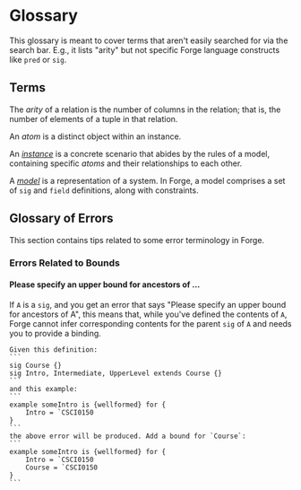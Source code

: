 # Glossary

This glossary is meant to cover terms that aren't easily searched for via the search bar. E.g., it lists "arity" but not specific Forge language constructs like `pred` or `sig`. 

## Terms


The _arity_ of a relation is the number of columns in the relation; that is, the number of elements of a tuple in that relation. 

An _atom_ is a distinct object within an instance. 

An [_instance_](https://csci1710.github.io/forge-documentation/building-models/overview.html) is a concrete scenario that abides by the rules of a model, containing specific _atoms_ and their relationships to each other.

A [_model_](https://csci1710.github.io/forge-documentation/building-models/overview.html) is a representation of a system. In Forge, a model comprises a set of `sig` and `field` definitions, along with constraints.


## Glossary of Errors 

This section contains tips related to some error terminology in Forge. 

### Errors Related to Bounds

#### Please specify an upper bound for ancestors of ...

If `A` is a `sig`, and you get an error that says "Please specify an upper bound for ancestors of A", this means that, while you've defined the contents of `A`, Forge cannot infer corresponding contents for the parent `sig` of `A` and needs you to provide a binding. 


~~~admonish example title="Example"
Given this definition:
```
sig Course {}
sig Intro, Intermediate, UpperLevel extends Course {} 
```
and this example:
```
example someIntro is {wellformed} for {
    Intro = `CSCI0150
}
```
the above error will be produced. Add a bound for `Course`:
```
example someIntro is {wellformed} for {
    Intro = `CSCI0150
    Course = `CSCI0150
}
```
~~~



